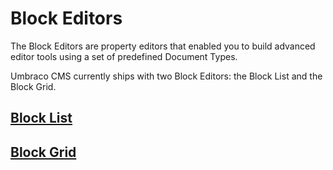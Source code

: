 # Block Editors

The Block Editors are property editors that enabled you to build advanced editor tools using a set of predefined Document Types.

Umbraco CMS currently ships with two Block Editors: the Block List and the Block Grid.

## [Block List](broken-reference)

## [Block Grid](block-grid-editor.md)
